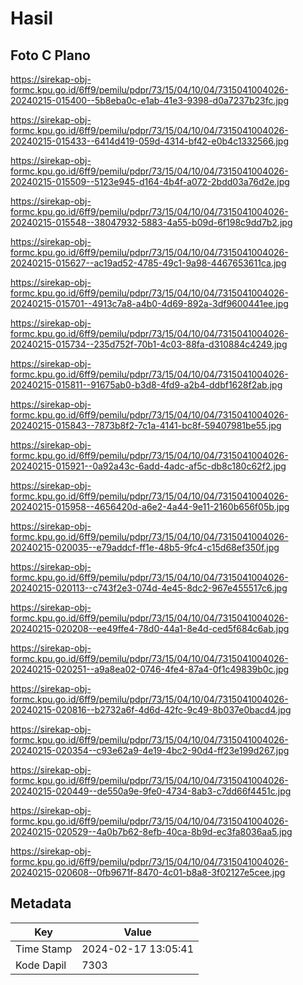 # Hasil

## Foto C Plano

https://sirekap-obj-formc.kpu.go.id/6ff9/pemilu/pdpr/73/15/04/10/04/7315041004026-20240215-015400--5b8eba0c-e1ab-41e3-9398-d0a7237b23fc.jpg

https://sirekap-obj-formc.kpu.go.id/6ff9/pemilu/pdpr/73/15/04/10/04/7315041004026-20240215-015433--6414d419-059d-4314-bf42-e0b4c1332566.jpg

https://sirekap-obj-formc.kpu.go.id/6ff9/pemilu/pdpr/73/15/04/10/04/7315041004026-20240215-015509--5123e945-d164-4b4f-a072-2bdd03a76d2e.jpg

https://sirekap-obj-formc.kpu.go.id/6ff9/pemilu/pdpr/73/15/04/10/04/7315041004026-20240215-015548--38047932-5883-4a55-b09d-6f198c9dd7b2.jpg

https://sirekap-obj-formc.kpu.go.id/6ff9/pemilu/pdpr/73/15/04/10/04/7315041004026-20240215-015627--ac19ad52-4785-49c1-9a98-4467653611ca.jpg

https://sirekap-obj-formc.kpu.go.id/6ff9/pemilu/pdpr/73/15/04/10/04/7315041004026-20240215-015701--4913c7a8-a4b0-4d69-892a-3df9600441ee.jpg

https://sirekap-obj-formc.kpu.go.id/6ff9/pemilu/pdpr/73/15/04/10/04/7315041004026-20240215-015734--235d752f-70b1-4c03-88fa-d310884c4249.jpg

https://sirekap-obj-formc.kpu.go.id/6ff9/pemilu/pdpr/73/15/04/10/04/7315041004026-20240215-015811--91675ab0-b3d8-4fd9-a2b4-ddbf1628f2ab.jpg

https://sirekap-obj-formc.kpu.go.id/6ff9/pemilu/pdpr/73/15/04/10/04/7315041004026-20240215-015843--7873b8f2-7c1a-4141-bc8f-59407981be55.jpg

https://sirekap-obj-formc.kpu.go.id/6ff9/pemilu/pdpr/73/15/04/10/04/7315041004026-20240215-015921--0a92a43c-6add-4adc-af5c-db8c180c62f2.jpg

https://sirekap-obj-formc.kpu.go.id/6ff9/pemilu/pdpr/73/15/04/10/04/7315041004026-20240215-015958--4656420d-a6e2-4a44-9e11-2160b656f05b.jpg

https://sirekap-obj-formc.kpu.go.id/6ff9/pemilu/pdpr/73/15/04/10/04/7315041004026-20240215-020035--e79addcf-ff1e-48b5-9fc4-c15d68ef350f.jpg

https://sirekap-obj-formc.kpu.go.id/6ff9/pemilu/pdpr/73/15/04/10/04/7315041004026-20240215-020113--c743f2e3-074d-4e45-8dc2-967e455517c6.jpg

https://sirekap-obj-formc.kpu.go.id/6ff9/pemilu/pdpr/73/15/04/10/04/7315041004026-20240215-020208--ee49ffe4-78d0-44a1-8e4d-ced5f684c6ab.jpg

https://sirekap-obj-formc.kpu.go.id/6ff9/pemilu/pdpr/73/15/04/10/04/7315041004026-20240215-020251--a9a8ea02-0746-4fe4-87a4-0f1c49839b0c.jpg

https://sirekap-obj-formc.kpu.go.id/6ff9/pemilu/pdpr/73/15/04/10/04/7315041004026-20240215-020816--b2732a6f-4d6d-42fc-9c49-8b037e0bacd4.jpg

https://sirekap-obj-formc.kpu.go.id/6ff9/pemilu/pdpr/73/15/04/10/04/7315041004026-20240215-020354--c93e62a9-4e19-4bc2-90d4-ff23e199d267.jpg

https://sirekap-obj-formc.kpu.go.id/6ff9/pemilu/pdpr/73/15/04/10/04/7315041004026-20240215-020449--de550a9e-9fe0-4734-8ab3-c7dd66f4451c.jpg

https://sirekap-obj-formc.kpu.go.id/6ff9/pemilu/pdpr/73/15/04/10/04/7315041004026-20240215-020529--4a0b7b62-8efb-40ca-8b9d-ec3fa8036aa5.jpg

https://sirekap-obj-formc.kpu.go.id/6ff9/pemilu/pdpr/73/15/04/10/04/7315041004026-20240215-020608--0fb9671f-8470-4c01-b8a8-3f02127e5cee.jpg


## Metadata

| Key        | Value               |
| ---------- | ------------------- |
| Time Stamp | 2024-02-17 13:05:41 |
| Kode Dapil | 7303                |



